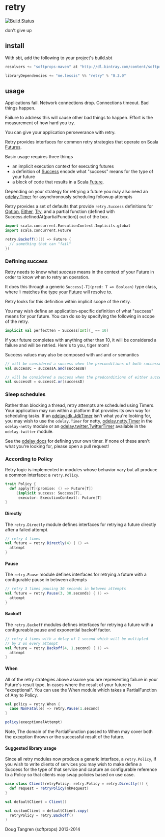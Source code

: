 # retry

[![Build Status](https://travis-ci.org/softprops/retry.png?branch=master)](https://travis-ci.org/softprops/retry)

don't give up

## install

With sbt, add the following to your project's build.sbt

```scala
resolvers += "softprops-maven" at "http://dl.bintray.com/content/softprops/maven"

libraryDependencies += "me.lessis" %% "retry" % "0.3.0"
```
## usage

Applications fail. Network connections drop. Connections timeout. Bad things happen.

Failure to address this will cause other bad things to happen. Effort is the measurement of how hard you try.

You can give your application perseverance with retry.

Retry provides interfaces for common retry strategies that operate on Scala [Futures][fut].

Basic usage requires three things

- an implicit execution context for executing futures 
- a definition of [Success](#defining-success) encode what "success" means for the type of your future
- a block of code that results in a Scala [Future][fut].

Depending on your strategy for retrying a future you may also need an [odelay.Timer][timer] for asynchronously scheduling followup attempts

Retry provides a set of defaults that provide `retry.Success` definitions for [Option][option], [Either][either], [Try][try], and a partial function (defined with Success.definedAt(partialFunction)) out of the box.

```scala
import scala.concurrent.ExecutionContext.Implicits.global
import scala.concurrent.Future

retry.Backoff()(() => Future {
  // something that can "fail"
})
```

### Defining success

Retry needs to know what _success_ means in the context of your Future in order to know when to retry an operation.

It does this through a generic `Success[-T](pred: T => Boolean)` type class, where `T` matches the type your [Future][fut] will resolve to.

Retry looks for this definition within implicit scope of the retry.

You may wish define an application-specific definition of what "success" means for your future. You can do so by specifying the following in scope of the retry.

```scala
implicit val perfectTen = Success[Int](_ == 10)
```

If your future completes with anything other than 10, it will be considered a failure and will be retried. Here's to you, tiger mom!

Success values may also be composed with `and` and `or` semantics

```scala
// will be considered a success when the preconditions of both successA and successB are met
val successC = successA.and(successB)

// will be considered a success when the predconditions of either successC or successD are met
val successE = successC.or(successD)
```

### Sleep schedules

Rather than blocking a thread, retry attempts are scheduled using Timers. Your application may run within a platform that provides its own way for scheduling tasks. If an [odelay.jdk.JdkTimer](https://github.com/softprops/odelay#jdktimer) isn't what you're looking for, you may wish to use the `odelay.Timer` for netty, [odelay.netty.Timer](https://github.com/softprops/odelay#netty3timers) in the `odelay-netty` module or an [odelay.twitter.TwitterTimer](https://github.com/softprops/odelay#twittertimers) available in the `odelay-twitter` module.

See the [odelay docs][odelay] for defining your own timer. If none of these aren't what you're looking for, please open a pull request!

### According to Policy

Retry logic is implemented in modules whose behavior vary but all produce a common interface: a `retry.Policy`.

```scala
trait Policy {
  def apply[T](promise: () => Future[T])
     (implicit success: Success[T],
      executor: ExecutionContext): Future[T]
}
```          

#### Directly

The `retry.Directly` module defines interfaces for retrying a future directly
after a failed attempt.

```scala
// retry 4 times
val future = retry.Directly(4) { () =>
  attempt
}
```

#### Pause

The `retry.Pause` module defines interfaces for retrying a future with a configurable pause in between attempts

```scala
// retry 3 times pausing 30 seconds in between attempts
val future = retry.Pause(3, 30.seconds) { () =>
  attempt
}
```

#### Backoff

The `retry.Backoff` modules defines interfaces for retrying a future with a configureable pause and exponential
backoff factor.


```scala
// retry 4 times with a delay of 1 second which will be multipled
// by 2 on every attempt
val future = retry.Backoff(4, 1.second) { () =>
  attempt
}
```

#### When

All of the retry strategies above assume you are representing failure in your Future's result type. In cases where the
result of your future is "exceptional". You can use the When module which takes a PartialFunction of Any to Policy.

```scala
val policy = retry.When {
  case NonFatal(e) => retry.Pause(1.second)
}

policy(execptionalAttempt)
```

Note, The domain of the PartialFunction passed to When may cover both the exception thrown _or_ the successful result of the future.

#### Suggested library usage

Since all retry modules now produce a generic interface, a `retry.Policy`, if you wish to write clients of services you may wish to make define
a Success for the type of that service and capture an configurable reference to a Policy so that clients may swap policies based on use case.

```scala
case class Client(retryPolicy: retry.Policy = retry.Directly()) {
  def request = retryPolicy(mkRequest)
}

val defaultClient = Client()

val customClient = defaultClient.copy(
  retryPolicy = retry.Backoff()
)
```

Doug Tangren (softprops) 2013-2014

[timer]: https://github.com/softprops/odelay#timers
[odelay]: https://github.com/softprops/odelay#readme
[fut]: http://www.scala-lang.org/api/current/index.html#scala.concurrent.Future
[either]: http://www.scala-lang.org/api/current/index.html#scala.util.Either
[option]: http://www.scala-lang.org/api/current/index.html#scala.Option
[try]: http://www.scala-lang.org/api/current/index.html#scala.util.Try
